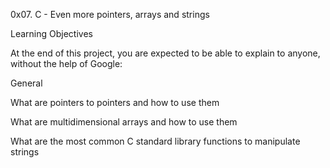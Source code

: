 0x07. C - Even more pointers, arrays and strings

Learning Objectives

At the end of this project, you are expected to be able to explain to anyone, without the help of Google:

General

What are pointers to pointers and how to use them

What are multidimensional arrays and how to use them

What are the most common C standard library functions to manipulate strings
